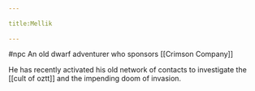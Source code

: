 --- 
title:Mellik 
---
#npc
An old dwarf adventurer who sponsors [[Crimson Company]]

He has recently activated his old network of contacts to investigate the [[cult of oztt]] and the impending doom of invasion.
